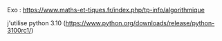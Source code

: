 Exo : https://www.maths-et-tiques.fr/index.php/tp-info/algorithmique

j'utilise python 3.10 (https://www.python.org/downloads/release/python-3100rc1/)
